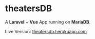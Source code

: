 # theatersDB

A **Laravel** + **Vue** App running on **MariaDB**.

Live Version: [theatersdb.herokuapp.com](http://theatersdb.herokuapp.com/)
